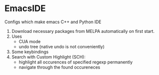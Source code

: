 # EmacsIDE
Configs which make emacs C++ and Python IDE

1) Download necessary packages from MELPA automatically on first start.
2) Uses
    - CUA mode
    - undo tree (native undo is not conveniently)
3) Some keybindings
4) Search with Custom Highlight (SCH):
    - highlight all occurences of specified regexp permanently
    - navigate through the found occureneces
